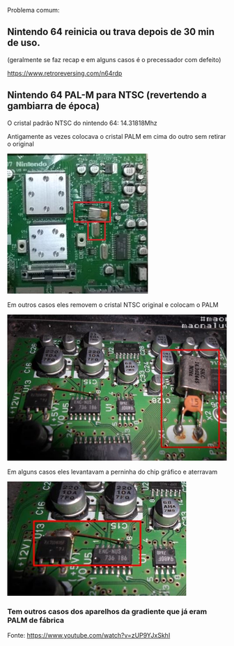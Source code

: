 Problema comum:

## Nintendo 64 reinicia ou trava depois de 30 min de uso.

(geralmente se faz recap e em alguns casos é o precessador com defeito)

https://www.retroreversing.com/n64rdp




## Nintendo 64 PAL-M para NTSC (revertendo a gambiarra de época)

O cristal padrão NTSC do nintendo 64: 14.31818Mhz 

Antigamente as vezes colocava o cristal PALM em cima do outro sem retirar o original

<img src=".assets/ex1.JPG">

Em outros casos eles removem o cristal NTSC original e colocam o PALM

<img src=".assets/ex2.JPG">

Em alguns casos eles levantavam a perninha do chip gráfico e aterravam

<img src=".assets/ex3.JPG">


### Tem outros casos dos aparelhos da gradiente que já eram PALM de fábrica


Fonte:
https://www.youtube.com/watch?v=zUP9YJxSkhI
